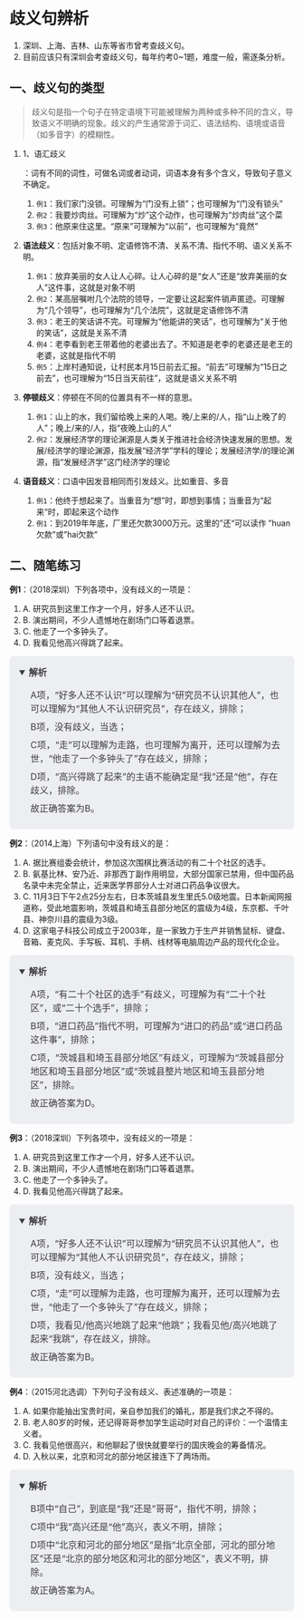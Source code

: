 # 歧义句辨析[](https://sakib.hidns.co/言语理解/歧义句辨析.html#歧义句辨析)

 

1. 深圳、上海、吉林、山东等省市曾考查歧义句。
2. 目前应该只有深圳会考查歧义句，每年约考0~1题，难度一般，需逐条分析。

## 一、歧义句的类型[](https://sakib.hidns.co/言语理解/歧义句辨析.html#一、歧义句的类型)

> 歧义句是指一个句子在特定语境下可能被理解为两种或多种不同的含义，导致语义不明确的现象。歧义的产生通常源于词汇、语法结构、语境或语音（如多音字）的模糊性。

1. 1、语汇歧义

   ：词有不同的词性，可做名词或者动词，词语本身有多个含义，导致句子意义不确定。

   1. `例1`：我们家门没锁。可理解为“门没有上锁”；也可理解为“门没有锁头”
   2. `例2`：我要炒肉丝。可理解为“炒”这个动作，也可理解为“炒肉丝”这个菜
   3. `例3`：他原来住这里。“原来”可理解为“以前”，也可理解为“竟然”

1. **语法歧义**：包括对象不明、定语修饰不清、关系不清、指代不明、语义关系不明。
   1. `例1`：放弃美丽的女人让人心碎。让人心碎的是“女人”还是“放弃美丽的女人”这件事，这就是对象不明
   2. `例2`：某高层嘱咐几个法院的领导，一定要让这起案件销声匿迹。可理解为“几个领导”，也可理解为“几个法院”，这就是定语修饰不清
   3. `例3`：老王的笑话讲不完。可理解为“他能讲的笑话”，也可理解为“关于他的笑话”，这就是关系不清
   4. `例4`：老李看到老王带着他的老婆出去了。不知道是老李的老婆还是老王的老婆，这就是指代不明
   5. `例5`：上岸村通知说，让村民本月15日前去汇报。“前去”可理解为“15日之前去”，也可理解为“15日当天前往”，这就是语义关系不明
2. **停顿歧义**：停顿在不同的位置具有不一样的意思。
   1. `例1`：山上的水，我们留给晚上来的人喝。晚/上来的/人，指“山上晚了的人”；晚上/来的/人，指“夜晚上山的人”
   2. `例2`：发展经济学的理论渊源是人类关于推进社会经济快速发展的思想。发展/经济学的理论渊源，指发展“经济学”学科的理论；发展经济学/的理论渊源，指“发展经济学”这门经济学的理论
3. **语音歧义**：口语中因发音相同而引发歧义。比如重音、多音
   1. `例1`：他终于想起来了。当重音为“想”时，即想到事情；当重音为“起来“时，即起来这个动作
   2. `例1`：到2019年年底，厂里还欠款3000万元。这里的”还“可以读作 ”huan欠款”或”hai欠款”

## 二、随笔练习[](https://sakib.hidns.co/言语理解/歧义句辨析.html#二、随笔练习)

**例1**：（2018深圳）下列各项中，没有歧义的一项是：

1. A. 研究员到这里工作才一个月，好多人还不认识。
2. B. 演出期间，不少人遗憾地在剧场门口等着退票。
3. C. 他走了一个多钟头了。
4. D. 我看见他高兴得跳了起来。

<details class="details custom-block" open="" style="box-sizing: border-box; border: 1px solid rgba(0, 0, 0, 0); border-radius: 8px; padding: 16px 16px 8px; line-height: 24px; font-size: 16px; color: rgb(60, 60, 67); background-color: rgba(142, 150, 170, 0.14); margin: 0px !important;"><summary style="box-sizing: border-box; touch-action: manipulation; margin: 0px 0px 8px; font-weight: 700; cursor: pointer; user-select: none;">解析</summary><ol start="5" style="box-sizing: border-box; list-style: decimal; margin: 16px 0px; padding: 0px 0px 0px 1.25rem;"><li style="box-sizing: border-box; overflow-wrap: break-word; list-style: none;">A项，“好多人还不认识”可以理解为“研究员不认识其他人”，也可以理解为“其他人不认识研究员”，存在歧义，排除；</li><li style="box-sizing: border-box; overflow-wrap: break-word; list-style: none; margin-top: 8px;">B项，没有歧义，当选；</li><li style="box-sizing: border-box; overflow-wrap: break-word; list-style: none; margin-top: 8px;">C项，“走”可以理解为走路，也可理解为离开，还可以理解为去世，“他走了一个多钟头了”存在歧义，排除；</li><li style="box-sizing: border-box; overflow-wrap: break-word; list-style: none; margin-top: 8px;">D项，“高兴得跳了起来”的主语不能确定是“我”还是“他”，存在歧义，排除。</li><li style="box-sizing: border-box; overflow-wrap: break-word; list-style: none; margin-top: 8px;">故正确答案为B。</li></ol></details>

**例2**：（2014上海）下列语句中没有歧义的是：

1. A. 据比赛组委会统计，参加这次围棋比赛活动的有二十个社区的选手。
2. B. 氨基比林、安乃近、非那西丁副作用明显，大部分国家已禁用，但中国药品名录中未完全禁止，近来医学界部分人士对进口药品争议很大。
3. C. 11月3日下午2点25分左右，日本茨城县发生里氏5.0级地震。日本新闻网报道称，受此地震影响，茨城县和埼玉县部分地区的震级为4级，东京都、千叶县、神奈川县的震级为3级。
4. D. 这家电子科技公司成立于2003年，是一家致力于生产并销售鼠标、键盘、音箱、麦克风、手写板、耳机、手柄、线材等电脑周边产品的现代化企业。

<details class="details custom-block" open="" style="box-sizing: border-box; border: 1px solid rgba(0, 0, 0, 0); border-radius: 8px; padding: 16px 16px 8px; line-height: 24px; font-size: 16px; color: rgb(60, 60, 67); background-color: rgba(142, 150, 170, 0.14); margin: 0px !important;"><summary style="box-sizing: border-box; touch-action: manipulation; margin: 0px 0px 8px; font-weight: 700; cursor: pointer; user-select: none;">解析</summary><ol start="5" style="box-sizing: border-box; list-style: decimal; margin: 16px 0px; padding: 0px 0px 0px 1.25rem;"><li style="box-sizing: border-box; overflow-wrap: break-word; list-style: none;">A项，“有二十个社区的选手”有歧义，可理解为有“二十个社区”，或“二十个选手”，排除；</li><li style="box-sizing: border-box; overflow-wrap: break-word; list-style: none; margin-top: 8px;">B项，“进口药品”指代不明，可理解为“进口的药品”或“进口药品这件事”，排除；</li><li style="box-sizing: border-box; overflow-wrap: break-word; list-style: none; margin-top: 8px;">C项，“茨城县和埼玉县部分地区”有歧义，可理解为“茨城县部分地区和埼玉县部分地区”或“茨城县整片地区和埼玉县部分地区”，排除。</li><li style="box-sizing: border-box; overflow-wrap: break-word; list-style: none; margin-top: 8px;">故正确答案为D。</li></ol></details>

**例3**：（2018深圳）下列各项中，没有歧义的一项是：

1. A. 研究员到这里工作才一个月，好多人还不认识。
2. B. 演出期间，不少人遗憾地在剧场门口等着退票。
3. C. 他走了一个多钟头了。
4. D. 我看见他高兴得跳了起来。

<details class="details custom-block" open="" style="box-sizing: border-box; border: 1px solid rgba(0, 0, 0, 0); border-radius: 8px; padding: 16px 16px 8px; line-height: 24px; font-size: 16px; color: rgb(60, 60, 67); background-color: rgba(142, 150, 170, 0.14); margin: 0px !important;"><summary style="box-sizing: border-box; touch-action: manipulation; margin: 0px 0px 8px; font-weight: 700; cursor: pointer; user-select: none;">解析</summary><ol start="5" style="box-sizing: border-box; list-style: decimal; margin: 16px 0px; padding: 0px 0px 0px 1.25rem;"><li style="box-sizing: border-box; overflow-wrap: break-word; list-style: none;">A项，“好多人还不认识”可以理解为“研究员不认识其他人”，也可以理解为“其他人不认识研究员”，存在歧义，排除；</li><li style="box-sizing: border-box; overflow-wrap: break-word; list-style: none; margin-top: 8px;">B项，没有歧义，当选；</li><li style="box-sizing: border-box; overflow-wrap: break-word; list-style: none; margin-top: 8px;">C项，“走”可以理解为走路，也可理解为离开，还可以理解为去世，“他走了一个多钟头了”存在歧义，排除；</li><li style="box-sizing: border-box; overflow-wrap: break-word; list-style: none; margin-top: 8px;">D项，我看见/他高兴地跳了起来“他跳”；我看见他/高兴地跳了起来“我跳”，存在歧义，排除。</li><li style="box-sizing: border-box; overflow-wrap: break-word; list-style: none; margin-top: 8px;">故正确答案为B。</li></ol></details>

**例4**：（2015河北选调）下列句子没有歧义、表述准确的一项是：

1. A. 如果你能抽出宝贵时间，亲自参加我们的婚礼，那是我们求之不得的。
2. B. 老人80岁的时候，还记得哥哥参加学生运动时对自己的评价：一个温情主义者。
3. C. 我看见他很高兴，和他聊起了很快就要举行的国庆晚会的筹备情况。
4. D. 入秋以来，北京和河北的部分地区接连下了两场雨。

<details class="details custom-block" open="" style="box-sizing: border-box; border: 1px solid rgba(0, 0, 0, 0); border-radius: 8px; padding: 16px 16px 8px; line-height: 24px; font-size: 16px; color: rgb(60, 60, 67); background-color: rgba(142, 150, 170, 0.14); margin: 0px !important;"><summary style="box-sizing: border-box; touch-action: manipulation; margin: 0px 0px 8px; font-weight: 700; cursor: pointer; user-select: none;">解析</summary><ol start="5" style="box-sizing: border-box; list-style: decimal; margin: 16px 0px; padding: 0px 0px 0px 1.25rem;"><li style="box-sizing: border-box; overflow-wrap: break-word; list-style: none;">B项中“自己”，到底是“我”还是”哥哥“，指代不明，排除；</li><li style="box-sizing: border-box; overflow-wrap: break-word; list-style: none; margin-top: 8px;">C项中“我”高兴还是“他”高兴，表义不明，排除；</li><li style="box-sizing: border-box; overflow-wrap: break-word; list-style: none; margin-top: 8px;">D项中“北京和河北的部分地区”是指“北京全部，河北的部分地区”还是“北京的部分地区和河北的部分地区”，表义不明，排除。</li><li style="box-sizing: border-box; overflow-wrap: break-word; list-style: none; margin-top: 8px;">故正确答案为A。</li></ol></details>



